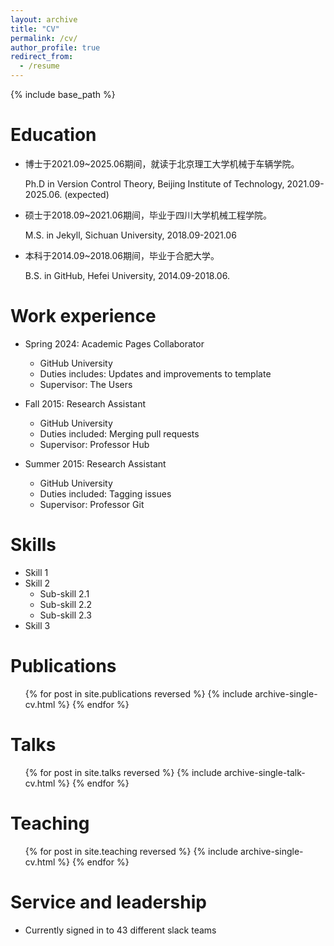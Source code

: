 ```yaml
---
layout: archive
title: "CV"
permalink: /cv/
author_profile: true
redirect_from:
  - /resume
---
```


{% include base_path %}

Education
======

* 博士于2021.09~2025.06期间，就读于北京理工大学机械于车辆学院。

  Ph.D in Version Control Theory, Beijing Institute of Technology, 2021.09-2025.06. (expected)
  
* 硕士于2018.09~2021.06期间，毕业于四川大学机械工程学院。
  
  M.S. in Jekyll, Sichuan University, 2018.09-2021.06
  
* 本科于2014.09~2018.06期间，毕业于合肥大学。
  
  B.S. in GitHub, Hefei University, 2014.09-2018.06.

Work experience
======
* Spring 2024: Academic Pages Collaborator
  * GitHub University
  * Duties includes: Updates and improvements to template
  * Supervisor: The Users

* Fall 2015: Research Assistant
  * GitHub University
  * Duties included: Merging pull requests
  * Supervisor: Professor Hub

* Summer 2015: Research Assistant
  * GitHub University
  * Duties included: Tagging issues
  * Supervisor: Professor Git
  
Skills
======
* Skill 1
* Skill 2
  * Sub-skill 2.1
  * Sub-skill 2.2
  * Sub-skill 2.3
* Skill 3

Publications
======
  <ul>{% for post in site.publications reversed %}
    {% include archive-single-cv.html %}
  {% endfor %}</ul>
  
Talks
======
  <ul>{% for post in site.talks reversed %}
    {% include archive-single-talk-cv.html  %}
  {% endfor %}</ul>
  
Teaching
======
  <ul>{% for post in site.teaching reversed %}
    {% include archive-single-cv.html %}
  {% endfor %}</ul>
  
Service and leadership
======
* Currently signed in to 43 different slack teams
